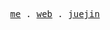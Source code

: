 <p align="center">
  <samp>
    <a href="https://github.com/chunshand">me</a> .
    <a href="https://chunshand.github.io">web</a> .
    <a href="https://juejin.cn/user/114004937933352">juejin</a> 
  </samp>
</p>

